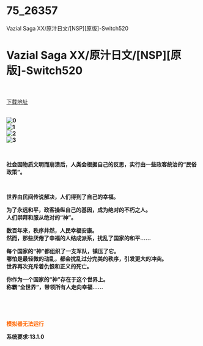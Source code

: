# 75_26357
Vazial Saga XX/原汁日文/[NSP][原版]-Switch520
# Vazial Saga XX/原汁日文/[NSP][原版]-Switch520
 <br/></br>
[下载地址](https://www.switch520.cc/article/26357 "下载地址")
<br/></br>

<p><strong><img src="https://www.helloimg.com/images/2022/01/15/GDoHtg.jpg" alt="0" border="0"></strong><br>
<strong><img src="https://www.helloimg.com/images/2022/01/15/GDonCX.jpg" alt="1" border="0"></strong><br>
<strong><img src="https://www.helloimg.com/images/2022/01/15/GDoS79.jpg" alt="2" border="0"></strong><br>
<strong><img src="https://www.helloimg.com/images/2022/01/15/GDoLnY.jpg" alt="3" border="0">&nbsp;</strong></p>
<p>&nbsp;</p>
<p><strong>社会因物质文明而崩溃后，人类会根据自己的反思，实行由一些政客统治的“民俗政策”。</strong></p>
<p>&nbsp;</p>
<p><strong>世界由民间传说解决，人们得到了自己的幸福。</strong></p>
<p><strong>为了永远和平，政客操纵自己的基因，成为绝对的不朽之人。</strong><br>
<strong>人们崇拜和服从绝对的“神”。</strong></p>
<p><strong>数百年来，秩序井然，人民幸福安康。</strong><br>
<strong>然而，那些厌倦了幸福的人结成派系，扰乱了国家的和平……</strong></p>
<p><strong>每个国家的“神”都组织了一支军队，镇压了它。</strong><br>
<strong>哪怕是最轻微的动乱，都会扰乱过分完美的秩序，引发更大的冲突。</strong><br>
<strong>世界再次充斥着仇恨和正义的死亡。</strong></p>
<p><strong>你作为一个国家的“神”存在于这个世界上。</strong><br>
<strong>称霸“全世界”，带领所有人走向幸福……</strong></p>
<p>&nbsp;</p>
<p>&nbsp;</p>
<p><strong><span style="color: #ff6600;">模拟器无法运行</span></strong></p>
<p><strong>系统要求:13.1.0</strong></p>



